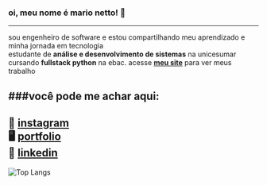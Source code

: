 ### oi, meu nome é mario netto!  🥷
---
sou engenheiro de software e estou compartilhando meu aprendizado e minha jornada em tecnologia</br>
estudante de **análise e desenvolvimento de sistemas** na unicesumar</br>
cursando **fullstack python** na ebac.
acesse **[meu site](https://www.marionetto.me)** para ver meus trabalho 

###você pode me achar aqui:
---
📸 [instagram](https://www.instagram.com/nettoprod)<br/>
🖥️ [portfolio](https://www.marionetto.me)<br/>
🔗 [linkedin](https://www.linkedin.com/in/marionettojr/)<br/>
---
<!-- ![Anurag's GitHub stats](https://github-readme-stats.vercel.app/api?username=mario-netto&hide=contribs,prs&theme=ocean_dark)<br/> -->
![Top Langs](https://github-readme-stats.vercel.app/api/top-langs/?username=mario-netto&layout=compact&theme=ocean_dark)
